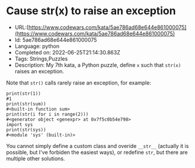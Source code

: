 # Cause str(x) to raise an exception

 - URL:[https://www.codewars.com/kata/5ae786ad68e644e861000075](https://www.codewars.com/kata/5ae786ad68e644e861000075)
 - Id: 5ae786ad68e644e861000075
 - Language: python
 - Completed on: 2022-06-25T21:14:30.863Z
 - Tags: Strings,Puzzles
 - Description:
My 7th kata, a Python puzzle, define `x` such that `str(x)` raises an exception.

Note that `str()` calls rarely raise an exception, for example:

    print(str(1))
    #1
    print(str(sum))
    #<built-in function sum>
    print(str(i for i in range(2)))
    #<generator object <genexpr> at 0x7f5c0b54e798>
    import sys
    print(str(sys))
    #<module 'sys' (built-in)>

You cannot simply define a custom class and overide `__str__` (actually it is possible, but I've forbiden the easiest ways), or redefine `str`, but there are multiple other solutions.
